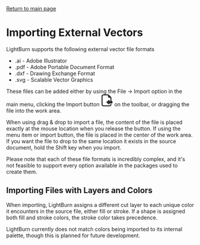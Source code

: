 [Return to main page](README.md)

# Importing External Vectors

LightBurn supports the following external vector file formats
* .ai - Adobe Illustrator
* .pdf - Adobe Portable Document Format
* .dxf - Drawing Exchange Format
* .svg - Scalable Vector Graphics

These files can be added either by using the File -> Import option in the main menu, clicking the Import button ![Import Button](/img/ImportButton.PNG) on the toolbar, or dragging the file into the work area.

When using drag & drop to import a file, the content of the file is placed exactly at the mouse location when you release the button.  If using the menu item or import button, the file is placed in the center of the work area.  If you want the file to drop to the same location it exists in the source document, hold the Shift key when you import.

Please note that each of these file formats is incredibly complex, and it's not feasible to support every option available in the packages used to create them.


## Importing Files with Layers and Colors
When importing, LightBurn assigns a different cut layer to each unique color it encounters in the source file, either fill or stroke.  If a shape is assigned both fill and stroke colors, the stroke color takes precedence.

LightBurn currently does not match colors being imported to its internal palette, though this is planned for future development.

